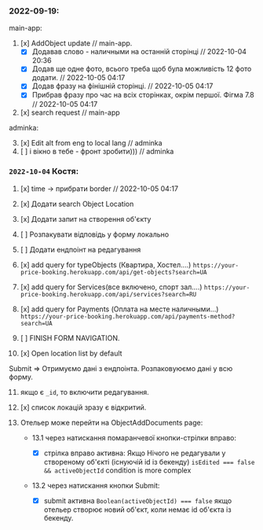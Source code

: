 ### 2022-09-19:

main-app:

1. [x] AddObject update // main-app.
   - [x] Додавав слово - наличными на останній сторінці // 2022-10-04 20:36
   - [x] Додав ще одне фото, всього треба щоб була можливість 12 фото додати. // 2022-10-05 04:17
   - [x] Додав фразу на фінішній сторінці. // 2022-10-05 04:17
   - [x] Прибрав фразу про час на всіх сторінках, окрім першої. Фігма 7.8 // 2022-10-05 04:17
2. [x] search request // main-app

adminka:

3. [x] Edit alt from eng to local lang // adminka
4. [ ] і вікно в тебе - фронт зробити))) // adminka

### `2022-10-04` Костя:

1. [x] time -> прибрати border // 2022-10-05 04:17
2. [x] Додати search Object Location
3. [x] Додати запит на створення об'єкту
4. [ ] Розпакувати відповідь у форму локально
5. [ ] Додати ендпоінт на редагування

6. [x] add query for typeObjects (Квартира, Хостел….)
       `https://your-price-booking.herokuapp.com/api/get-objects?search=UA`

7. [x] add query for Services(все включено, спорт зал….)
       `https://your-price-booking.herokuapp.com/api/services?search=RU`

8. [x] add query for Payments (Оплата на месте наличными…)
       `https://your-price-booking.herokuapp.com/api/payments-method?search=UA`

9. [ ] FINISH FORM NAVIGATION.

10. [x] Open location list by default

Submit => Отримуємо дані з ендпоінта. Розпаковуюємо дані у всю форму.

11. якщо є `_id`, то включити редагування.
12. [x] список локацій зразу є відкритий.

13. Отельер може перейти на ObjectAddDocuments page:

    - 13.1 через натискання помаранчевої кнопки-стрілки вправо:

      - [x] стрілка вправо активна: Якщо Нічого не редагували у створеному об'єкті (існуючій id із бекенду)
            `isEdited === false && activeObjectId` condition is more complex

    - 13.2 через натискання кнопки Submit:

      - [x] submit активна `Boolean(activeObjectId) === false` якщо отельер створює новий об'єкт, коли немає id об'єкта
            із бекенду.
